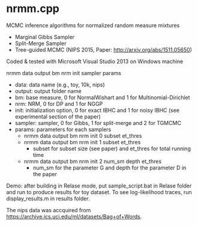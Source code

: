 # nrmm.cpp
MCMC inference algorithms for normalized random measure mixtures 
- Marginal Gibbs Sampler
- Split-Merge Sampler
- Tree-guided MCMC (NIPS 2015, Paper: http://arxiv.org/abs/1511.05650)

Coded & tested with Microsoft Visual Studio 2013 on Windows machine

nrmm data output bm nrm init sampler params
- data: data name (e.g., toy, 10k, nips)
- output: output folder name 
- bm: base measure, 0 for NormalWishart and 1 for Multinomial-Dirichlet
- nrm: NRM, 0 for DP and 1 for NGGP
- init: initialization option, 0 for exact IBHC and 1 for noisy IBHC (see experimental section of the paper)
- sampler: sampler, 0 for Gibbs, 1 for split-merge and 2 for TGMCMC
- params: parameters for each samplers
  * nrmm data output bm nrm init 0 subset et_thres
  * nrmm data output bm nrm init 1 subset et_thres
    * subset for subset size (see paper) and et_thres for total running time
  * nrmm data output bm nrm init 2 num_sm depth et_thres
    * num_sm for the parameter G and depth for the parameter D in the paper
 
Demo: after building in Relase mode, put sample_script.bat in Relase folder and run to produce results for toy dataset.
To see log-likelihood traces, run display_results.m in results folder.

The nips data was accquired from https://archive.ics.uci.edu/ml/datasets/Bag+of+Words.
